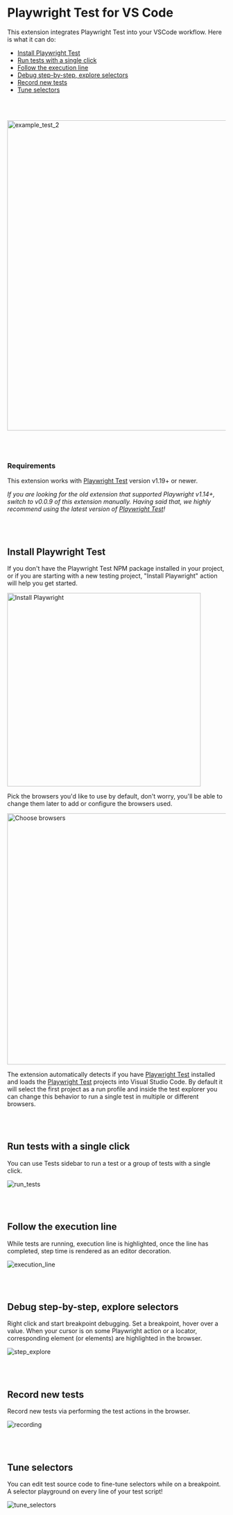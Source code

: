 # Playwright Test for VS Code

This extension integrates Playwright Test into your VSCode workflow. Here is what it can do:

- [Install Playwright Test](#install-playwright-test)
- [Run tests with a single click](#run-tests-with-a-single-click)
- [Follow the execution line](#follow-the-execution-line)
- [Debug step-by-step, explore selectors](#debug-step-by-step-explore-selectors)
- [Record new tests](#record-new-tests)
- [Tune selectors](#tune-selectors)

<br></br>

<img width="715" alt="example_test_2" src="https://user-images.githubusercontent.com/883973/152095827-d04d7737-57b3-4b02-acc7-5a213ad4b637.png">

<br></br>

### Requirements

This extension works with [Playwright Test] version v1.19+ or newer.


*If you are looking for the old extension that supported Playwright v1.14+, switch to v0.0.9 of this extension manually. Having said that, we highly recommend using the latest version of [Playwright Test]!*

<br></br>

## Install Playwright Test

If you don't have the Playwright Test NPM package installed in your project, or if you are starting with a new testing project, "Install Playwright" action will help you get started.

<img width="446" alt="Install Playwright" src="https://user-images.githubusercontent.com/883973/153693073-a83fc6e6-a17a-4011-b11e-2423f75ce584.png">

Pick the browsers you'd like to use by default, don't worry, you'll be able to change them later to add or configure the browsers used.

<img width="579" alt="Choose browsers" src="https://user-images.githubusercontent.com/883973/153693126-258646eb-0d4c-41eb-8c4a-7ac248384078.png">


The extension automatically detects if you have [Playwright Test] installed and loads the [Playwright Test] projects into Visual Studio Code. By default it will select the first project as a run profile and inside the test explorer you can change this behavior to run a single test in multiple or different browsers.

<br></br>

## Run tests with a single click

You can use Tests sidebar to run a test or a group of tests with a single click.

![run_tests](https://user-images.githubusercontent.com/883973/152095110-46667a83-1f56-4964-8e99-094b880b70a0.gif)

<br></br>

## Follow the execution line

While tests are running, execution line is highlighted, once the line has completed, step time is rendered as an editor decoration.

![execution_line](https://user-images.githubusercontent.com/883973/152095192-b85fb222-051a-40b2-8a6e-899d43d383c0.gif)

<br></br>

## Debug step-by-step, explore selectors

Right click and start breakpoint debugging. Set a breakpoint, hover over a value. When your cursor is on some Playwright action or a locator, corresponding element (or elements) are highlighted in the browser.

![step_explore](https://user-images.githubusercontent.com/883973/152095220-b68a2a3c-8395-4252-9be8-5c6adf35eddf.gif)

<br></br>

## Record new tests

Record new tests via performing the test actions in the browser.

![recording](https://user-images.githubusercontent.com/883973/153694515-f25fdd12-7a7c-4fec-9695-36b19b1d6a6b.gif)

<br></br>

## Tune selectors

You can edit test source code to fine-tune selectors while on a breakpoint. A selector playground on every line of your test script!

![tune_selectors](https://user-images.githubusercontent.com/883973/152095248-7dda7d77-b8ee-42ab-8902-9cf462d1f334.gif)


[Playwright Test]: https://playwright.dev "Playwright Test"
